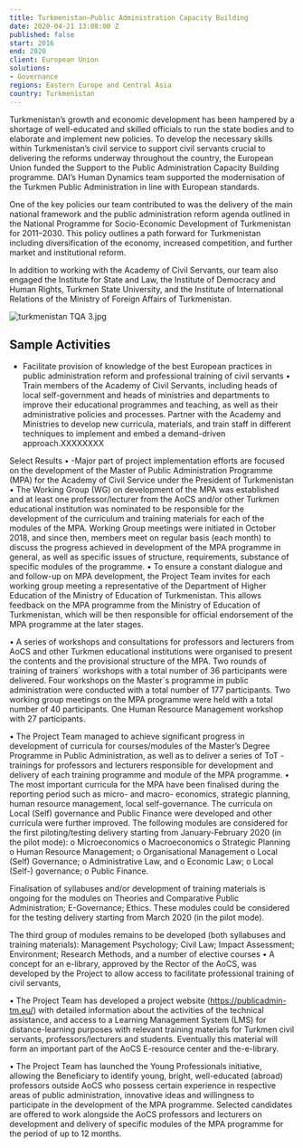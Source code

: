 ```yaml
---
title: Turkmenistan—Public Administration Capacity Building
date: 2020-04-21 13:08:00 Z
published: false
start: 2016
end: 2020
client: European Union
solutions:
- Governance
regions: Eastern Europe and Central Asia
country: Turkmenistan
---
```


Turkmenistan’s growth and economic development has been hampered by a shortage of well-educated and skilled officials to run the state bodies and to elaborate and implement new policies. To develop the necessary skills within Turkmenistan’s civil service to support civil servants crucial to delivering the reforms underway throughout the country, the European Union funded the Support to the Public Administration Capacity Building programme. DAI’s Human Dynamics team supported the modernisation of the Turkmen Public Administration in line with European standards. 

One of the key policies our team contributed to was the delivery of the main national framework and the public administration reform agenda outlined in the National Programme for Socio-Economic Development of Turkmenistan for 2011–2030. This policy outlines a path forward for Turkmenistan including diversification of the economy, increased competition, and further market and institutional reform. 

In addition to working with the Academy of Civil Servants, our team also engaged the Institute for State and Law, the Institute of Democracy and Human Rights, Turkmen State University, and the Institute of International Relations of the Ministry of Foreign Affairs of Turkmenistan. 

![turkmenistan TQA 3.jpg](/uploads/turkmenistan%20TQA%203.jpg)

## Sample Activities

* Facilitate provision of knowledge of the best European practices in public administration reform and professional training of civil servants 
•	Train members of the Academy of Civil Servants, including heads of local self-government and heads of ministries and departments to improve their educational programmes and teaching, as well as their administrative policies and processes.
Partner with the Academy and Ministries to develop new curricula, materials, and train staff in different techniques to implement and embed a demand-driven approach.XXXXXXXX

Select Results 
•	-Major part of project implementation efforts are focused on the development of the Master of Public Administration Programme (MPA) for the Academy of Civil Service under the President of Turkmenistan  
•	The Working Group (WG) on development of the MPA was established and at least one professor/lecturer from the AoCS and/or other Turkmen educational institution was nominated to be responsible for the development of the curriculum and training materials for each of the modules of the MPA. Working Group  meetings were initiated in October 2018, and since then,  members meet on regular basis (each month) to discuss the progress achieved in development of the MPA programme in general, as well as specific issues of structure, requirements, substance of specific modules of the programme. 
•	To ensure a constant dialogue and and follow-up on MPA development, the Project Team invites for each working group meeting a representative of the Department of Higher Education of the Ministry of Education of Turkmenistan. This allows feedback on the MPA programme from the Ministry of Education of Turkmenistan, which will be then responsible for official endorsement of the MPA programme at the later stages. 

•	A series of workshops and consultations for professors and lecturers from AoCS and other Turkmen educational institutions were organised to present the contents and the provisional structure of the MPA. Two rounds of training of trainers´ workshops with a total number of 36 participants were delivered. Four workshops on the Master´s programme in public administration were conducted with a total number of 177 participants. Two working group meetings on the MPA programme were held with a total number of 40 participants. One Human Resource Management workshop with 27 participants.

•	The Project Team managed to achieve significant progress in development of curricula for courses/modules of the Master’s Degree Programme in Public Administration, as well as to deliver a series of ToT - trainings for professors and lecturers responsible for development and delivery of each training programme and module of the MPA programme.
•	The most important curricula for the MPA have been finalised during the reporting period such as micro- and macro- economics, strategic planning, human resource management, local self-governance. The curricula on Local (Self) governance and Public Finance were developed and other curricula were further improved. The following modules are considered for the first piloting/testing delivery starting from January-February 2020 (in the pilot mode):
o	Microeconomics
o	Macroeconomics
o	Strategic Planning
o	Human Resource Management;
o	Organisational Management
o	Local (Self) Governance;
o	Administrative Law, and 
o	Economic Law;
o	Local (Self-) governance;
o	Public Finance.

Finalisation of syllabuses and/or development of training materials is ongoing for the modules on Theories and Comparative Public Administration; E-Governance; Ethics. These modules could be considered for the testing delivery starting from March 2020 (in the pilot mode).

The third group of modules remains to be developed (both syllabuses and training materials): Management Psychology; Civil Law; 	Impact Assessment; Environment; Research Methods, and a number of elective courses
•	A concept for an e-library, approved by the Rector of the AoCS, was developed by the Project to allow access to facilitate professional training of civil servants,

•	The Project Team has developed a project website (https://publicadmin-tm.eu/) with detailed information about the activities of the technical assistance, and access to a Learning Management System (LMS) for distance-learning purposes with relevant training materials for Turkmen civil servants, professors/lecturers and students. Eventually this material will form an important part of the AoCS E-resource center and the-e-library.

•	The Project Team has launched the Young Professionals initiative, allowing the Beneficiary to identify young, bright, well-educated (abroad) professors outside AoCS who possess certain experience in respective areas of public administration, innovative ideas and willingness to participate in the development of the MPA programme. Selected candidates are offered to work alongside the AoCS professors and lecturers on development and delivery of specific modules of the MPA programme for the period of up to 12 months.

